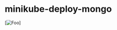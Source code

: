 # minikube-deploy-mongo

[![Foo](https://repository-images.githubusercontent.com/482566712/eab22f69-f90a-4325-bc11-71f017348267)]
